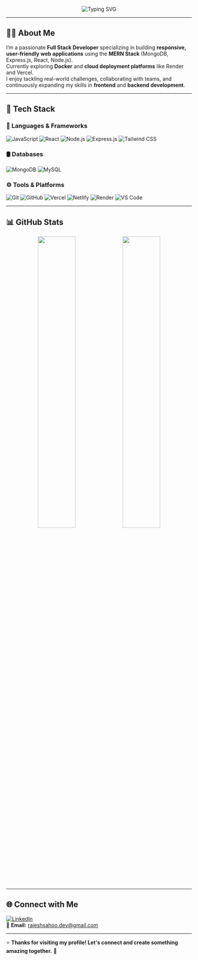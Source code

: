 <!-- Typing Animation -->
<p align="center"> 
  <img src="https://readme-typing-svg.herokuapp.com?font=Fira+Code&weight=600&size=22&pause=1000&color=2A6FFF&center=true&vCenter=true&width=500&lines=Hi+%F0%9F%91%8B%2C+I'm+Rajesh+Sahoo;Full+Stack+Developer+(MERN);Web+Developer+from+India;I+love+building+web+apps+%F0%9F%92%BB" alt="Typing SVG" />
</p>

---

## 👨‍💻 About Me  

I’m a passionate **Full Stack Developer** specializing in building **responsive, user-friendly web applications** using the **MERN Stack** (MongoDB, Express.js, React, Node.js).  
Currently exploring **Docker** and **cloud deployment platforms** like Render and Vercel.  
I enjoy tackling real-world challenges, collaborating with teams, and continuously expanding my skills in **frontend** and **backend development**.  

---

## 🧰 Tech Stack  

### 🚀 Languages & Frameworks  
![JavaScript](https://img.shields.io/badge/-JavaScript-F7DF1E?logo=javascript&logoColor=black&style=flat-square)
![React](https://img.shields.io/badge/-React-61DAFB?logo=react&logoColor=black&style=flat-square)
![Node.js](https://img.shields.io/badge/-Node.js-339933?logo=node.js&logoColor=white&style=flat-square)
![Express.js](https://img.shields.io/badge/-Express.js-000000?logo=express&logoColor=white&style=flat-square)
![Tailwind CSS](https://img.shields.io/badge/-TailwindCSS-06B6D4?logo=tailwindcss&logoColor=white&style=flat-square)

### 🛢 Databases  
![MongoDB](https://img.shields.io/badge/-MongoDB-47A248?logo=mongodb&logoColor=white&style=flat-square)
![MySQL](https://img.shields.io/badge/-MySQL-4479A1?logo=mysql&logoColor=white&style=flat-square)

### ⚙️ Tools & Platforms  
![Git](https://img.shields.io/badge/-Git-F05032?logo=git&logoColor=white&style=flat-square)
![GitHub](https://img.shields.io/badge/-GitHub-181717?logo=github&logoColor=white&style=flat-square)
![Vercel](https://img.shields.io/badge/-Vercel-000000?logo=vercel&logoColor=white&style=flat-square)
![Netlify](https://img.shields.io/badge/-Netlify-00C7B7?logo=netlify&logoColor=white&style=flat-square)
![Render](https://img.shields.io/badge/-Render-2A6FFF?logo=render&logoColor=white&style=flat-square)
![VS Code](https://img.shields.io/badge/-VSCode-007ACC?logo=visual-studio-code&logoColor=white&style=flat-square)

---

## 📊 GitHub Stats  

<p align="center">
  <img src="https://github-readme-stats.vercel.app/api?username=rajeshsahoo14&show_icons=true&theme=radical&hide_border=true" width="45%" />
  <img src="https://github-readme-streak-stats.herokuapp.com?user=rajeshsahoo14&theme=radical&hide_border=true" width="45%" />
</p>

---

## 🌐 Connect with Me  

[![LinkedIn](https://img.shields.io/badge/-LinkedIn-0A66C2?logo=linkedin&logoColor=white&style=flat-square)](https://linkedin.com/in/rajeshsahoo14)  
📧 **Email:** [rajeshsahoo.dev@gmail.com](mailto:rajeshsahoo.dev@gmail.com)  

---

⭐ **Thanks for visiting my profile! Let's connect and create something amazing together.** 🚀
